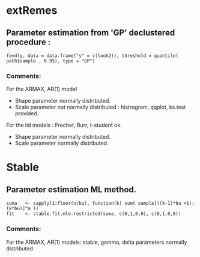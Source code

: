 # extRemes
## Parameter estimation from 'GP' declustered procedure :
    
    fevd(y, data = data.frame("y" = c(look2)), threshold = quantile( path$sample , 0.95), type = "GP")
 
### Comments:
For the ARMAX, AR(1) model 
 - Shape parameter normally distributed.
 - Scale parameter not normally distributed : histrogram, qqplot, ks.test provided.
 
 For the iid models : Frechet, Burr, t-student ok.
  - Shape parameter normally distributed.
  - Scale parameter normally distributed.
  
  
  # Stable 
  ## Parameter estimation ML method.
  
    suma   <- sapply(1:floor(n/bu), function(k) sum( sample[((k-1)*bu +1):(k*bu)]^a ))
    fit    <- stable.fit.mle.restricted(suma, c(0,1,0,0), c(0,1,0,0))
    
### Comments:  
For the ARMAX, AR(1) models: stable, gamma, delta parameters normally distributed.

